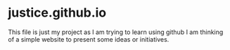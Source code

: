 # justice.github.io
This file is just my project as I am trying to learn using github
I am thinking of a simple website to present some ideas or initiatives.
